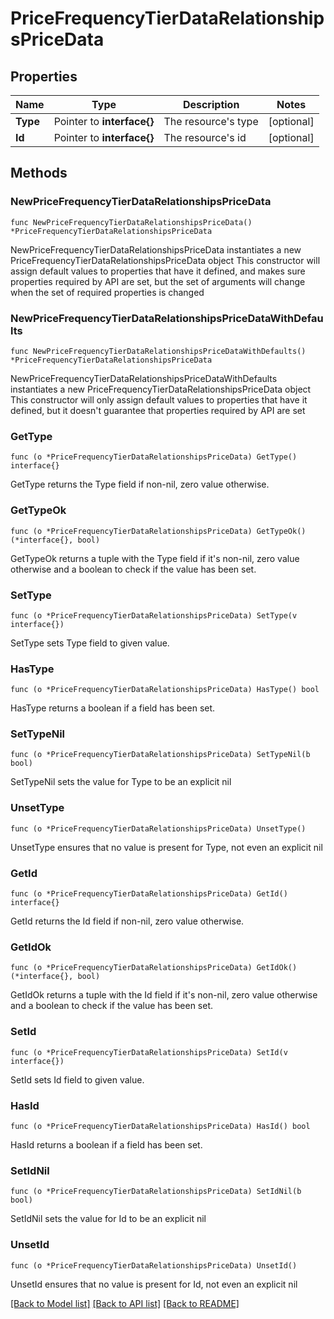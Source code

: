 # PriceFrequencyTierDataRelationshipsPriceData

## Properties

Name | Type | Description | Notes
------------ | ------------- | ------------- | -------------
**Type** | Pointer to **interface{}** | The resource&#39;s type | [optional] 
**Id** | Pointer to **interface{}** | The resource&#39;s id | [optional] 

## Methods

### NewPriceFrequencyTierDataRelationshipsPriceData

`func NewPriceFrequencyTierDataRelationshipsPriceData() *PriceFrequencyTierDataRelationshipsPriceData`

NewPriceFrequencyTierDataRelationshipsPriceData instantiates a new PriceFrequencyTierDataRelationshipsPriceData object
This constructor will assign default values to properties that have it defined,
and makes sure properties required by API are set, but the set of arguments
will change when the set of required properties is changed

### NewPriceFrequencyTierDataRelationshipsPriceDataWithDefaults

`func NewPriceFrequencyTierDataRelationshipsPriceDataWithDefaults() *PriceFrequencyTierDataRelationshipsPriceData`

NewPriceFrequencyTierDataRelationshipsPriceDataWithDefaults instantiates a new PriceFrequencyTierDataRelationshipsPriceData object
This constructor will only assign default values to properties that have it defined,
but it doesn't guarantee that properties required by API are set

### GetType

`func (o *PriceFrequencyTierDataRelationshipsPriceData) GetType() interface{}`

GetType returns the Type field if non-nil, zero value otherwise.

### GetTypeOk

`func (o *PriceFrequencyTierDataRelationshipsPriceData) GetTypeOk() (*interface{}, bool)`

GetTypeOk returns a tuple with the Type field if it's non-nil, zero value otherwise
and a boolean to check if the value has been set.

### SetType

`func (o *PriceFrequencyTierDataRelationshipsPriceData) SetType(v interface{})`

SetType sets Type field to given value.

### HasType

`func (o *PriceFrequencyTierDataRelationshipsPriceData) HasType() bool`

HasType returns a boolean if a field has been set.

### SetTypeNil

`func (o *PriceFrequencyTierDataRelationshipsPriceData) SetTypeNil(b bool)`

 SetTypeNil sets the value for Type to be an explicit nil

### UnsetType
`func (o *PriceFrequencyTierDataRelationshipsPriceData) UnsetType()`

UnsetType ensures that no value is present for Type, not even an explicit nil
### GetId

`func (o *PriceFrequencyTierDataRelationshipsPriceData) GetId() interface{}`

GetId returns the Id field if non-nil, zero value otherwise.

### GetIdOk

`func (o *PriceFrequencyTierDataRelationshipsPriceData) GetIdOk() (*interface{}, bool)`

GetIdOk returns a tuple with the Id field if it's non-nil, zero value otherwise
and a boolean to check if the value has been set.

### SetId

`func (o *PriceFrequencyTierDataRelationshipsPriceData) SetId(v interface{})`

SetId sets Id field to given value.

### HasId

`func (o *PriceFrequencyTierDataRelationshipsPriceData) HasId() bool`

HasId returns a boolean if a field has been set.

### SetIdNil

`func (o *PriceFrequencyTierDataRelationshipsPriceData) SetIdNil(b bool)`

 SetIdNil sets the value for Id to be an explicit nil

### UnsetId
`func (o *PriceFrequencyTierDataRelationshipsPriceData) UnsetId()`

UnsetId ensures that no value is present for Id, not even an explicit nil

[[Back to Model list]](../README.md#documentation-for-models) [[Back to API list]](../README.md#documentation-for-api-endpoints) [[Back to README]](../README.md)


